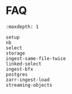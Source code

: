 # FAQ

```{toctree}
:maxdepth: 1

setup
nb
select
storage
ingest-same-file-twice
linked-select
ingest-bfx
postgres
zarr-ingest-load
streaming-objects
```

